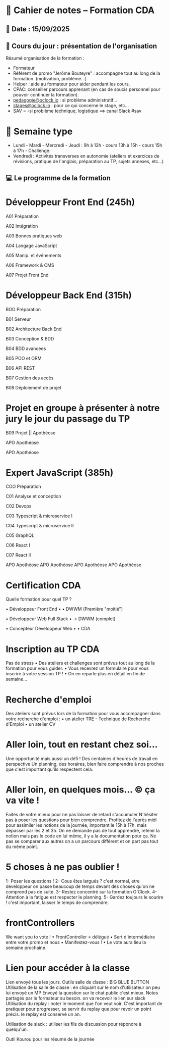# 📓 Cahier de notes – Formation CDA

## 📅 Date : 15/09/2025

## 📝 Cours du jour : présentation de l'organisation

Résumé organisation de la formation :
- Formateur
- Référent de promo "Jerôme Bouteyre" : accompagne tout au long de la formation. (motivation, problème...)
- Helper : aide au formateur pour aider pendant les cours.
- CPAC: conseiller parcours apprenant (en cas de soucis personnel pour pouvoir continuer la formation).
- pedagogie@oclock.io : si problème administratif...
- stages@oclock.io : pour ce qui concerne le stage, etc...
- SAV = -si problème technique, logistique ==> canal Slack #sav

# 📅 Semaine type

- Lundi - Mardi - Mercredi - Jeudi : 9h à 12h - cours     13h à 15h - cours     15h à 17h - Challenge.
- Vendredi : Activités transverses en autonomie (ateliers et exercices de révisions, pratique de l'anglais, préparation au TP, sujets annexes, etc...)

## 💻 Le programme de la formation 

# Développeur Front End (245h)

A01
Préparation

A02
Intégration

A03
Bonnes pratiques web

A04
Langage JavaScript

A05
Manip. et événements

A06
Framework & CMS

A07
Projet Front End

# Développeur Back End (315h)

BOO
Préparation

B01
Serveur

B02
Architecture Back End

B03
Conception & BDD

B04
BDD avancées

B05
POO et ORM

B06
API REST

B07
Gestion des accès

B08
Déploiement de projet

# Projet en groupe à présenter à notre jury le jour du passage du TP

B09
Projet || Apothéose

APO
Apothéose

APO
Apothéose

# Expert JavaScript (385h)

COO
Préparation

C01
Analyse et conception

C02
Devops

C03
Typescript & microservice I

C04
Typescript & microservice lI

C05
GraphQL

C06
React I

C07
React Il

APO
Apothéose
APO
Apothéose
APO
Apothéose
APO
Apothéose


# Certification CDA

Quelle formation pour quel TP ?

• Développeur Front End
• • DWWM (Première "moitié")

• Développeur Web Full Stack
• → DWWM (complet)

• Concepteur Développeur Web
• • CDA


# Inscription au TP CDA

Pas de stress
• Des ateliers et challenges sont prévus tout au long de la formation pour vous guider.
• Vous recevrez un formulaire pour vous inscrire à votre session TP !
• On en reparle plus en détail en fin de semaine...


# Recherche d'emploi

Des ateliers sont prévus lors de la formation pour vous accompagner dans votre recherche d'emploi :
• un atelier TRE - Technique de Recherche d'Emploi
• un atelier CV

# Aller loin, tout en restant chez soi...

Une opportunité mais aussi un défi !
Des centaines d'heures de travail en perspective
Un planning, des horaires, bien faire comprendre à nos proches que c'est important qu'ils respectent cela.

# Aller loin, en quelques mois... © ça va vite !

Faites de votre mieux pour ne pas laisser de retard s'accumuler
N'hésiter pas à poser les questions pour bien comprendre.
Profitez de l'après midi pour assimiler les notions de la journée, important le 15h à 17h. mais depasser par les 2 et 3h.
On ne demande pas de tout apprendre, retenir la notion mais pas le code en lui même, il y a la documentation pour ça.
Ne pas se comparer aux autres on a un parcours différent et on part pas tout du même point.

# 5 choses à ne pas oublier !

1- Poser les questions !
2- Cous êtes largués ? c'est normal, etre developpeur on passe beaucoup de temps devant des choses qu'on ne comprend pas de suite.
3- Restez concentré sur la formation O'Clock.
4- Attention à la fatigue est respecter le planning.
5- Gardez toujours le sourire ! c'est important, laisser le temps de comprendre.

# frontControllers 

 We want you to vote !
• FrontController = délégué
• Sert d'intermédiaire entre votre promo et nous
• Manifestez-vous !
• Le vote aura lieu la semaine prochaine.

# Lien pour accéder à la classe

Lien envoyé tous les jours.
Outils salle de classe : BIG BLUE BUTTON
Utilisation de la salle de classe : en cliquant sur le nom d'utilisateur on peu lui envoyé un MP
Envoyé la question sur le chat public c'est mieux.
Notes partagés par le formateur su besoin.
on va recevoir le lien sur slack
Utilisation du replay : noter le moment que l'on veut voir.
C'est important de pratiquer pour progresser, se servir du replay que pour revoir un point précis.
le replay est conservé un an. 

Utilisation de slack : utiliser les fils de discussion pour répondre à quelqu'un.

Outil Kourou pour les résumé de la journée